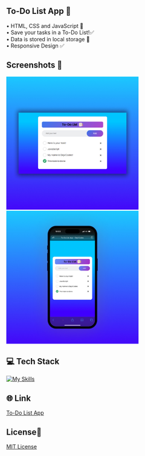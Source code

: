 ## To-Do List App 📝
• HTML, CSS and JavaScript 📂 <br>
• Save your tasks in a To-Do List!✅ <br>
• Data is stored in local storage 💾 <br> 
• Responsive Design ✅

## Screenshots 📱
<img src="img/1 To-do List App.jpg" width="350"> <img src="img/2 To-do List App.jpg" width="350">

## 💻 Tech Stack
[![My Skills](https://skillicons.dev/icons?i=html,css,javascript)](https://skillicons.dev)

## 🌐 Link
<a href="https://to-do-list-app-dejvcodes.netlify.app/">To-Do List App</a>

## License🔐
[MIT License](LICENSE) 
